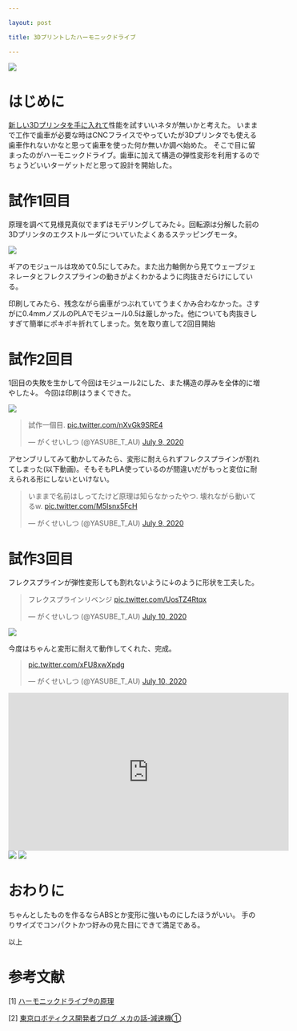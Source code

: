```yaml
---

layout: post

title: 3Dプリントしたハーモニックドライブ

---
```


<img src="https://raw.githubusercontent.com/gakuseishitsu/gakuseishitsu.github.io/master/images/200710_3Dprinted_harmonic_drive/HD_1.jpg">

# はじめに
[新しい3Dプリンタを手に入れて](https://gakuseishitsu.github.io/QIDI_Xplus/)性能を試すいいネタが無いかと考えた。
いままで工作で歯車が必要な時はCNCフライスでやっていたが3Dプリンタでも使える歯車作れないかなと思って歯車を使った何か無いか調べ始めた。
そこで目に留まったのがハーモニックドライブ。歯車に加えて構造の弾性変形を利用するのでちょうどいいターゲットだと思って設計を開始した。

# 試作1回目
原理を調べて見様見真似でまずはモデリングしてみた↓。回転源は分解した前の3Dプリンタのエクストルーダについていたよくあるステッピングモータ。

<img src="https://raw.githubusercontent.com/gakuseishitsu/gakuseishitsu.github.io/master/images/200710_3Dprinted_harmonic_drive/HD_8.png">

ギアのモジュールは攻めて0.5にしてみた。また出力軸側から見てウェーブジェネレータとフレクスプラインの動きがよくわかるように肉抜きだらけにしている。

印刷してみたら、残念ながら歯車がつぶれていてうまくかみ合わなかった。さすがに0.4mmノズルのPLAでモジュール0.5は厳しかった。他についても肉抜きしすぎて簡単にポキポキ折れてしまった。気を取り直して2回目開始

# 試作2回目
1回目の失敗を生かして今回はモジュール2にした、また構造の厚みを全体的に増やした↓。
今回は印刷はうまくできた。

<img src="https://raw.githubusercontent.com/gakuseishitsu/gakuseishitsu.github.io/master/images/200710_3Dprinted_harmonic_drive/HD_6.png">

<blockquote class="twitter-tweet"><p lang="zh" dir="ltr">試作一個目. <a href="https://t.co/nXvGk9SRE4">pic.twitter.com/nXvGk9SRE4</a></p>&mdash; がくせいしつ (@YASUBE_T_AU) <a href="https://twitter.com/YASUBE_T_AU/status/1281207640350011392?ref_src=twsrc%5Etfw">July 9, 2020</a></blockquote> <script async src="https://platform.twitter.com/widgets.js" charset="utf-8"></script>

アセンブリしてみて動かしてみたら、変形に耐えられずフレクスプラインが割れてしまった(以下動画)。そもそもPLA使っているのが間違いだがもっと変位に耐えられる形にしないといけない。

<blockquote class="twitter-tweet"><p lang="ja" dir="ltr">いままで名前はしってたけど原理は知らなかったやつ. 壊れながら動いてるw. <a href="https://t.co/M5Isnx5FcH">pic.twitter.com/M5Isnx5FcH</a></p>&mdash; がくせいしつ (@YASUBE_T_AU) <a href="https://twitter.com/YASUBE_T_AU/status/1281207381771161601?ref_src=twsrc%5Etfw">July 9, 2020</a></blockquote> <script async src="https://platform.twitter.com/widgets.js" charset="utf-8"></script>

# 試作3回目
フレクスプラインが弾性変形しても割れないように↓のように形状を工夫した。

<blockquote class="twitter-tweet"><p lang="ja" dir="ltr">フレクスプラインリベンジ <a href="https://t.co/UosTZ4Rtqx">pic.twitter.com/UosTZ4Rtqx</a></p>&mdash; がくせいしつ (@YASUBE_T_AU) <a href="https://twitter.com/YASUBE_T_AU/status/1281436389754593280?ref_src=twsrc%5Etfw">July 10, 2020</a></blockquote> <script async src="https://platform.twitter.com/widgets.js" charset="utf-8"></script>

<img src="https://raw.githubusercontent.com/gakuseishitsu/gakuseishitsu.github.io/master/images/200710_3Dprinted_harmonic_drive/HD_7.png">

今度はちゃんと変形に耐えて動作してくれた、完成。

<blockquote class="twitter-tweet"><p lang="und" dir="ltr"><a href="https://t.co/xFU8xwXpdg">pic.twitter.com/xFU8xwXpdg</a></p>&mdash; がくせいしつ (@YASUBE_T_AU) <a href="https://twitter.com/YASUBE_T_AU/status/1281501572430618624?ref_src=twsrc%5Etfw">July 10, 2020</a></blockquote> <script async src="https://platform.twitter.com/widgets.js" charset="utf-8"></script>

<iframe width="560" height="315" src="https://www.youtube.com/embed/Nwc8ObIFlbs" frameborder="0" allow="accelerometer; autoplay; clipboard-write; encrypted-media; gyroscope; picture-in-picture" allowfullscreen></iframe>

<img src="https://raw.githubusercontent.com/gakuseishitsu/gakuseishitsu.github.io/master/images/200710_3Dprinted_harmonic_drive/HD_1.jpg">

<img src="https://raw.githubusercontent.com/gakuseishitsu/gakuseishitsu.github.io/master/images/200710_3Dprinted_harmonic_drive/HD_2.jpg">

# おわりに
ちゃんとしたものを作るならABSとか変形に強いものにしたほうがいい。
手のりサイズでコンパクトかつ好みの見た目にできて満足である。

以上


# 参考文献
[1] [ハーモニックドライブ®の原理](https://www.hds.co.jp/products/hd_theory/)

[2] [東京ロボティクス開発者ブログ メカの話-減速機①](https://blog.robotics.tokyo/archives/321)